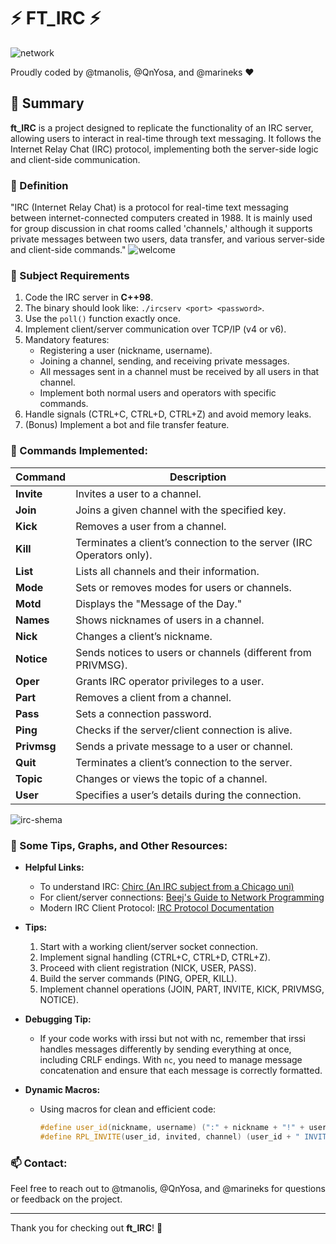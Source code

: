 
# ⚡ FT_IRC ⚡
![network](https://github.com/user-attachments/assets/99eb751d-e308-4723-93e2-5bffd7613f19)

Proudly coded by @tmanolis, @QnYosa, and @marineks ❤️

## 💫 Summary
**ft_IRC** is a project designed to replicate the functionality of an IRC server, allowing users to interact in real-time through text messaging. It follows the Internet Relay Chat (IRC) protocol, implementing both the server-side logic and client-side communication.

### 🔮 Definition
"IRC (Internet Relay Chat) is a protocol for real-time text messaging between internet-connected computers created in 1988. It is mainly used for group discussion in chat rooms called 'channels,' although it supports private messages between two users, data transfer, and various server-side and client-side commands."
![welcome](https://github.com/user-attachments/assets/e7c3d537-f72d-48c4-83d8-62e451b9e8a3)

### 💾 Subject Requirements
1. Code the IRC server in **C++98**.
2. The binary should look like: `./ircserv <port> <password>`.
3. Use the `poll()` function exactly once.
4. Implement client/server communication over TCP/IP (v4 or v6).
5. Mandatory features:
   - Registering a user (nickname, username).
   - Joining a channel, sending, and receiving private messages.
   - All messages sent in a channel must be received by all users in that channel.
   - Implement both normal users and operators with specific commands.
6. Handle signals (CTRL+C, CTRL+D, CTRL+Z) and avoid memory leaks.
7. (Bonus) Implement a bot and file transfer feature.

### 🔆 Commands Implemented:
| Command  | Description |
|----------|-------------|
| **Invite**  | Invites a user to a channel. |
| **Join**    | Joins a given channel with the specified key. |
| **Kick**    | Removes a user from a channel. |
| **Kill**    | Terminates a client’s connection to the server (IRC Operators only). |
| **List**    | Lists all channels and their information. |
| **Mode**    | Sets or removes modes for users or channels. |
| **Motd**    | Displays the "Message of the Day." |
| **Names**   | Shows nicknames of users in a channel. |
| **Nick**    | Changes a client’s nickname. |
| **Notice**  | Sends notices to users or channels (different from PRIVMSG). |
| **Oper**    | Grants IRC operator privileges to a user. |
| **Part**    | Removes a client from a channel. |
| **Pass**    | Sets a connection password. |
| **Ping**    | Checks if the server/client connection is alive. |
| **Privmsg** | Sends a private message to a user or channel. |
| **Quit**    | Terminates a client’s connection to the server. |
| **Topic**   | Changes or views the topic of a channel. |
| **User**    | Specifies a user’s details during the connection. |

![irc-shema](https://github.com/user-attachments/assets/9d141f25-9a13-4541-adc3-fd207ac2ecb1)

### 🎁 Some Tips, Graphs, and Other Resources:
- **Helpful Links:**
  - To understand IRC: [Chirc (An IRC subject from a Chicago uni)](http://...)
  - For client/server connections: [Beej's Guide to Network Programming](http://beej.us/guide/bgnet/)
  - Modern IRC Client Protocol: [IRC Protocol Documentation](http://...)

- **Tips:**
  1. Start with a working client/server socket connection.
  2. Implement signal handling (CTRL+C, CTRL+D, CTRL+Z).
  3. Proceed with client registration (NICK, USER, PASS).
  4. Build the server commands (PING, OPER, KILL).
  5. Implement channel operations (JOIN, PART, INVITE, KICK, PRIVMSG, NOTICE).

- **Debugging Tip:**
  - If your code works with irssi but not with nc, remember that irssi handles messages differently by sending everything at once, including CRLF endings. With `nc`, you need to manage message concatenation and ensure that each message is correctly formatted.

- **Dynamic Macros:**
  - Using macros for clean and efficient code:
    ```cpp
    #define user_id(nickname, username) (":" + nickname + "!" + username + "@localhost")
    #define RPL_INVITE(user_id, invited, channel) (user_id + " INVITE " + invited + " #" + channel + "\r\n")
    ```

### 📫 Contact:
Feel free to reach out to @tmanolis, @QnYosa, and @marineks for questions or feedback on the project.

---

Thank you for checking out **ft_IRC**! 🙌
